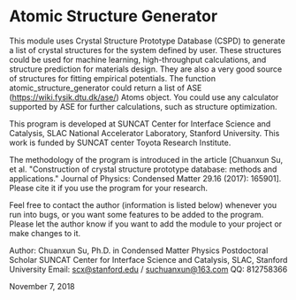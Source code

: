 # Atomic Structure Generator
This module uses Crystal Structure Prototype Database (CSPD) to generate a
list of crystal structures for the system defined by user. These structures
could be used for machine learning, high-throughput calculations, and
structure prediction for materials design. They are also a very good
source of structures for fitting empirical potentials. The function
atomic_structure_generator could return a list of ASE
(https://wiki.fysik.dtu.dk/ase/) Atoms object. You could use any calculator
supported by ASE for further calculations, such as structure optimization.

This program is developed at SUNCAT Center for Interface Science and
Catalysis, SLAC National Accelerator Laboratory, Stanford University. This
work is funded by SUNCAT center Toyota Research Institute.

The methodology of the program is introduced in the article [Chuanxun Su,
et al. "Construction of crystal structure prototype database: methods and
applications." Journal of Physics: Condensed Matter 29.16 (2017): 165901].
Please cite it if you use the program for your research.

Feel free to contact the author (information is listed below) whenever you
run into bugs, or you want some features to be added to the program. Please
let the author know if you want to add the module to your project or make
changes to it.

Author:
Chuanxun Su, Ph.D. in Condensed Matter Physics
Postdoctoral Scholar
SUNCAT Center for Interface Science and Catalysis, SLAC, Stanford University
Email: scx@stanford.edu / suchuanxun@163.com
QQ: 812758366

November 7, 2018
